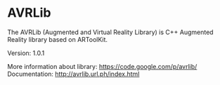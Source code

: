 AVRLib
======

The AVRLib (Augmented and Virtual Reality Library) is C++ Augmented Reality library based on ARToolKit. 

Version:
  1.0.1

More information about library: https://code.google.com/p/avrlib/
Documentation: http://avrlib.url.ph/index.html
  
